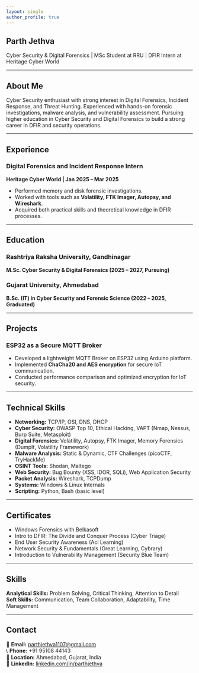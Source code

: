 ```yaml
---
layout: single
author_profile: true
---
```


## Parth Jethva
Cyber Security & Digital Forensics | MSc Student at RRU | DFIR Intern at Heritage Cyber World  

---

## About Me
Cyber Security enthusiast with strong interest in Digital Forensics, Incident Response, and Threat Hunting. Experienced with hands-on forensic investigations, malware analysis, and vulnerability assessment. Pursuing higher education in Cyber Security and Digital Forensics to build a strong career in DFIR and security operations.

---

## Experience
### Digital Forensics and Incident Response Intern  
**Heritage Cyber World | Jan 2025 – Mar 2025**  
- Performed memory and disk forensic investigations.  
- Worked with tools such as **Volatility, FTK Imager, Autopsy, and Wireshark**.  
- Acquired both practical skills and theoretical knowledge in DFIR processes.  

---

## Education
### Rashtriya Raksha University, Gandhinagar  
**M.Sc. Cyber Security & Digital Forensics (2025 – 2027, Pursuing)**  

### Gujarat University, Ahmedabad  
**B.Sc. (IT) in Cyber Security and Forensic Science (2022 – 2025, Graduated)**  

---

## Projects
### ESP32 as a Secure MQTT Broker  
- Developed a lightweight MQTT Broker on ESP32 using Arduino platform.  
- Implemented **ChaCha20 and AES encryption** for secure IoT communication.  
- Conducted performance comparison and optimized encryption for IoT security.  

---

## Technical Skills
- **Networking:** TCP/IP, OSI, DNS, DHCP  
- **Cyber Security:** OWASP Top 10, Ethical Hacking, VAPT (Nmap, Nessus, Burp Suite, Metasploit)  
- **Digital Forensics:** Volatility, Autopsy, FTK Imager, Memory Forensics (DumpIt, Volatility Framework)  
- **Malware Analysis:** Static & Dynamic, CTF Challenges (picoCTF, TryHackMe)  
- **OSINT Tools:** Shodan, Maltego  
- **Web Security:** Bug Bounty (XSS, IDOR, SQLi), Web Application Security  
- **Packet Analysis:** Wireshark, TCPDump  
- **Systems:** Windows & Linux Internals  
- **Scripting:** Python, Bash (basic level)  

---

## Certificates
- Windows Forensics with Belkasoft  
- Intro to DFIR: The Divide and Conquer Process (Cyber Triage)  
- End User Security Awareness (Aci Learning)  
- Network Security & Fundamentals (Great Learning, Cybrary)  
- Introduction to Vulnerability Management (Security Blue Team)  

---

## Skills
**Analytical Skills:** Problem Solving, Critical Thinking, Attention to Detail  
**Soft Skills:** Communication, Team Collaboration, Adaptability, Time Management  

---

## Contact
📧 **Email:** [parthjethva1107@gmail.com](mailto:parthjethva1107@gmail.com)  
📞 **Phone:** +91 95108 44143  
📍 **Location:** Ahmedabad, Gujarat, India  
🔗 **LinkedIn:** [linkedin.com/in/parthjethva](https://linkedin.com/in/parthjethva)
